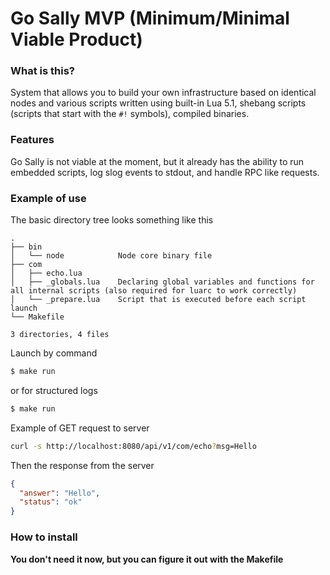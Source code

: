 # Go Sally MVP (Minimum/Minimal Viable Product)

### What is this?
System that allows you to build your own infrastructure based on identical nodes and various scripts written using built-in Lua 5.1, shebang scripts (scripts that start with the `#!` symbols), compiled binaries.

### Features
Go Sally is not viable at the moment, but it already has the ability to run embedded scripts, log slog events to stdout, and handle RPC like requests.

### Example of use
The basic directory tree looks something like this
```
.
├── bin
│   └── node			Node core binary file
├── com
│   ├── echo.lua		
│   ├── _globals.lua	Declaring global variables and functions for all internal scripts (also required for luarc to work correctly)
│   └── _prepare.lua	Script that is executed before each script launch
└── Makefile

3 directories, 4 files
```
Launch by command 
```bash
$ make run
```
or for structured logs
```bash
$ make run
```

Example of GET request to server
```bash
curl -s http://localhost:8080/api/v1/com/echo?msg=Hello
```
Then the response from the server
```json
{
  "answer": "Hello",
  "status": "ok"
}
```

### How to install
**You don't need it now, but you can figure it out with the Makefile**